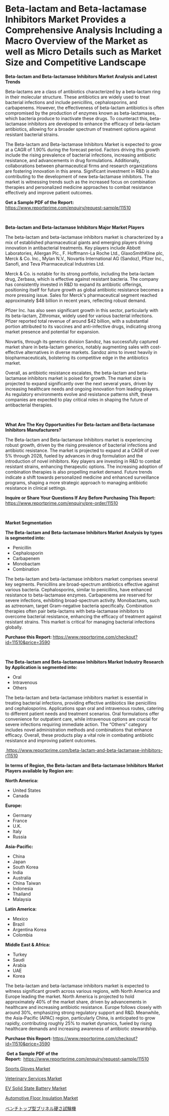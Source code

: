 <p><h1>Beta-lactam and Beta-lactamase Inhibitors Market Provides a Comprehensive Analysis Including a Macro Overview of the Market as well as Micro Details such as Market Size and Competitive Landscape</h1></p><p><strong>Beta-lactam and Beta-lactamase Inhibitors Market Analysis and Latest Trends</strong></p>
<p><p>Beta-lactams are a class of antibiotics characterized by a beta-lactam ring in their molecular structure. These antibiotics are widely used to treat bacterial infections and include penicillins, cephalosporins, and carbapenems. However, the effectiveness of beta-lactam antibiotics is often compromised by the production of enzymes known as beta-lactamases, which bacteria produce to inactivate these drugs. To counteract this, beta-lactamase inhibitors are developed to enhance the efficacy of beta-lactam antibiotics, allowing for a broader spectrum of treatment options against resistant bacterial strains.</p><p>The Beta-lactam and Beta-lactamase Inhibitors Market is expected to grow at a CAGR of 1.90% during the forecast period. Factors driving this growth include the rising prevalence of bacterial infections, increasing antibiotic resistance, and advancements in drug formulations. Additionally, collaborations between pharmaceutical firms and research organizations are fostering innovation in this arena. Significant investment in R&D is also contributing to the development of new beta-lactamase inhibitors. The market is witnessing trends such as the increased focus on combination therapies and personalized medicine approaches to combat resistance effectively and improve patient outcomes.</p></p>
<p><strong>Get a Sample PDF of the Report:&nbsp;</strong> <a href="https://www.reportprime.com/enquiry/request-sample/11510">https://www.reportprime.com/enquiry/request-sample/11510</a></p>
<p>&nbsp;</p>
<p><strong>Beta-lactam and Beta-lactamase Inhibitors Major Market Players</strong></p>
<p><p>The beta-lactam and beta-lactamase inhibitors market is characterized by a mix of established pharmaceutical giants and emerging players driving innovation in antibacterial treatments. Key players include Abbott Laboratories, Allergan Plc., F. Hoffmann-La Roche Ltd., GlaxoSmithKline plc, Merck & Co. Inc., Mylan N.V., Novartis International AG (Sandoz), Pfizer Inc., Sanofi, and Teva Pharmaceutical Industries Ltd.</p><p>Merck & Co. is notable for its strong portfolio, including the beta-lactam drug, Zerbaxa, which is effective against resistant bacteria. The company has consistently invested in R&D to expand its antibiotic offerings, positioning itself for future growth as global antibiotic resistance becomes a more pressing issue. Sales for Merck's pharmaceutical segment reached approximately $48 billion in recent years, reflecting robust demand.</p><p>Pfizer Inc. has also seen significant growth in this sector, particularly with its beta-lactam, Zithromax, widely used for various bacterial infections. Pfizer reported total revenue of around $42 billion, with a substantial portion attributed to its vaccines and anti-infective drugs, indicating strong market presence and potential for expansion.</p><p>Novartis, through its generics division Sandoz, has successfully captured market share in beta-lactam generics, notably augmenting sales with cost-effective alternatives in diverse markets. Sandoz aims to invest heavily in biopharmaceuticals, bolstering its competitive edge in the antibiotics market.</p><p>Overall, as antibiotic resistance escalates, the beta-lactam and beta-lactamase inhibitors market is poised for growth. The market size is projected to expand significantly over the next several years, driven by increasing healthcare needs and ongoing innovation from leading players. As regulatory environments evolve and resistance patterns shift, these companies are expected to play critical roles in shaping the future of antibacterial therapies.</p></p>
<p>&nbsp;</p>
<p><strong>What Are The Key Opportunities For Beta-lactam and Beta-lactamase Inhibitors Manufacturers?</strong></p>
<p><p>The Beta-lactam and Beta-lactamase Inhibitors market is experiencing robust growth, driven by the rising prevalence of bacterial infections and antibiotic resistance. The market is projected to expand at a CAGR of over 5% through 2028, fueled by advances in drug formulation and the introduction of novel inhibitors. Key players are investing in R&D to combat resistant strains, enhancing therapeutic options. The increasing adoption of combination therapies is also propelling market demand. Future trends indicate a shift towards personalized medicine and enhanced surveillance programs, shaping a more strategic approach to managing antibiotic resistance in clinical settings.</p></p>
<p><strong>Inquire or Share Your Questions If Any Before Purchasing This Report:</strong> <a href="https://www.reportprime.com/enquiry/pre-order/11510">https://www.reportprime.com/enquiry/pre-order/11510</a></p>
<p>&nbsp;</p>
<p><strong>Market Segmentation</strong></p>
<p><strong>The Beta-lactam and Beta-lactamase Inhibitors Market Analysis by types is segmented into:</strong></p>
<p><ul><li>Penicillin</li><li>Cephalosporin</li><li>Carbapenem</li><li>Monobactam</li><li>Combination</li></ul></p>
<p><p>The beta-lactam and beta-lactamase inhibitors market comprises several key segments. Penicillins are broad-spectrum antibiotics effective against various bacteria. Cephalosporins, similar to penicillins, have enhanced resistance to beta-lactamase enzymes. Carbapenems are reserved for severe infections, exhibiting broad-spectrum activity. Monobactams, such as aztreonam, target Gram-negative bacteria specifically. Combination therapies often pair beta-lactams with beta-lactamase inhibitors to overcome bacterial resistance, enhancing the efficacy of treatment against resistant strains. This market is critical for managing bacterial infections globally.</p></p>
<p><strong>Purchase this Report:&nbsp;</strong><a href="https://www.reportprime.com/checkout?id=11510&price=3590">https://www.reportprime.com/checkout?id=11510&price=3590</a></p>
<p>&nbsp;</p>
<p><strong>The Beta-lactam and Beta-lactamase Inhibitors Market Industry Research by Application is segmented into:</strong></p>
<p><ul><li>Oral</li><li>Intravenous</li><li>Others</li></ul></p>
<p><p>The beta-lactam and beta-lactamase inhibitors market is essential in treating bacterial infections, providing effective antibiotics like penicillins and cephalosporins. Applications span oral and intravenous routes, catering to different patient needs and treatment scenarios. Oral formulations offer convenience for outpatient care, while intravenous options are crucial for severe infections requiring immediate action. The “Others” category includes novel administration methods and combinations that enhance efficacy. Overall, these products play a vital role in combating antibiotic resistance and improving patient outcomes.</p></p>
<p><a href="https://www.reportprime.com/beta-lactam-and-beta-lactamase-inhibitors-r11510">&nbsp;https://www.reportprime.com/beta-lactam-and-beta-lactamase-inhibitors-r11510</a></p>
<p><strong>In terms of Region, the Beta-lactam and Beta-lactamase Inhibitors Market Players available by Region are:</strong></p>
<p>
    <p> <strong> North America: </strong>
        <ul>
            <li>United States</li>
            <li>Canada</li>
        </ul>
        </p> 
    <p> <strong> Europe: </strong>
        <ul>
            <li>Germany</li>
            <li>France</li>
            <li>U.K.</li>
            <li>Italy</li>
            <li>Russia</li>
        </ul>
        </p> 
    <p> <strong> Asia-Pacific: </strong>
        <ul>
            <li>China</li>
            <li>Japan</li>
            <li>South Korea</li>
            <li>India</li>
            <li>Australia</li>
            <li>China Taiwan</li>
            <li>Indonesia</li>
            <li>Thailand</li>
            <li>Malaysia</li>
        </ul>
        </p> 
    <p> <strong> Latin America: </strong>
        <ul>
            <li>Mexico</li>
            <li>Brazil</li>
            <li>Argentina Korea</li>
            <li>Colombia</li>
        </ul>
        </p> 
    <p> <strong> Middle East & Africa: </strong>
        <ul>
            <li>Turkey</li>
            <li>Saudi</li>
            <li>Arabia</li>
            <li>UAE</li>
            <li>Korea</li>
        </ul>
    </p>
    </p>
<p><p>The beta-lactam and beta-lactamase inhibitors market is expected to witness significant growth across various regions, with North America and Europe leading the market. North America is projected to hold approximately 40% of the market share, driven by advancements in healthcare and increasing antibiotic resistance. Europe follows closely with around 30%, emphasizing strong regulatory support and R&D. Meanwhile, the Asia-Pacific (APAC) region, particularly China, is anticipated to grow rapidly, contributing roughly 25% to market dynamics, fueled by rising healthcare demands and increasing awareness of antibiotic stewardship.</p></p>
<p><strong>Purchase this Report: </strong><a href="https://www.reportprime.com/checkout?id=11510&price=3590">https://www.reportprime.com/checkout?id=11510&price=3590</a></p>
<p>&nbsp;<strong>Get a Sample PDF of the Report:&nbsp;&nbsp;</strong><a href="https://www.reportprime.com/enquiry/request-sample/11510">https://www.reportprime.com/enquiry/request-sample/11510</a></p>
<p><strong></strong></p>
<p><p><a href="https://www.linkedin.com/pulse/sports-gloves-market-overview-global-trends-future-prospects-ogkif?trackingId=%2FxEKAMf%2FTWu4laA3PBhhNg%3D%3D">Sports Gloves Market</a></p><p><a href="https://www.linkedin.com/pulse/veterinary-services-market-overview-global-trends-b2qme?trackingId=tLstPwrtSdWBz3sbcSNT9g%3D%3D">Veterinary Services Market</a></p><p><a href="https://issuu.com/reportprime-2/docs/ev-solid-state-battery-market-size-_53d9fed7e025a9">EV Solid State Battery Market</a></p><p><a href="https://medium.com/@alan.buckland656/the-global-automotive-floor-insulation-market-is-a-dynamic-and-growing-industry-6b3c03ff058a">Automotive Floor Insulation Market</a></p><p><a href="https://medium.com/@brandyhiiqh/benchtop-brinell-hardness-testers-market-%E3%81%AF-%E3%82%B3%E3%82%B9%E3%83%88%E7%AE%A1%E7%90%86%E3%81%A8%E5%8A%B9%E7%8E%87%E5%90%91%E4%B8%8A%E3%82%92%E5%84%AA%E5%85%88%E3%81%97%E3%81%BE%E3%81%99-%E3%81%95%E3%82%89%E3%81%AB-%E5%A0%B1%E5%91%8A%E6%9B%B8%E3%81%AF%E5%B8%82%E5%A0%B4%E3%81%AE%E9%9C%80%E8%A6%81%E9%9D%A2%E3%81%A8%E4%BE%9B%E7%B5%A6%E9%9D%A2%E3%81%AE%E4%B8%A1%E6%96%B9%E3%82%92%E3%82%AB%E3%83%90%E3%83%BC%E3%81%97%E3%81%A6%E3%81%84%E3%81%BE%E3%81%99-1648f475d169">ベンチトップ型ブリネル硬さ試験機</a></p></p>